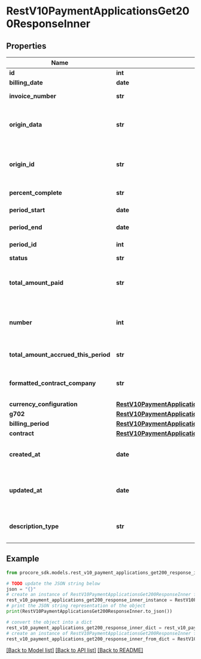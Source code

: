 # RestV10PaymentApplicationsGet200ResponseInner


## Properties

Name | Type | Description | Notes
------------ | ------------- | ------------- | -------------
**id** | **int** | ID | [optional] 
**billing_date** | **date** | Billing date | [optional] 
**invoice_number** | **str** | Invoice number | [optional] 
**origin_data** | **str** | Payment Application (Owner Invoice) third party data | [optional] 
**origin_id** | **str** | Payment Application (Owner Invoice) third party ID | [optional] 
**percent_complete** | **str** | Percent complete | [optional] 
**period_start** | **date** | Period start date | [optional] 
**period_end** | **date** | Period end date | [optional] 
**period_id** | **int** | Billing Period Identifier | [optional] 
**status** | **str** | Status | [optional] 
**total_amount_paid** | **str** | Total amount of Payments made to the Payment Application | [optional] 
**number** | **int** | Payment Application (Owner Invoice) number | [optional] 
**total_amount_accrued_this_period** | **str** | Gross amount of the Invoice. | [optional] 
**formatted_contract_company** | **str** | Name of the Owner/Client of the Invoice. | [optional] 
**currency_configuration** | [**RestV10PaymentApplicationsGet200ResponseInnerAllOfCurrencyConfiguration**](RestV10PaymentApplicationsGet200ResponseInnerAllOfCurrencyConfiguration.md) |  | [optional] 
**g702** | [**RestV10PaymentApplicationsGet200ResponseInnerAllOfG702**](RestV10PaymentApplicationsGet200ResponseInnerAllOfG702.md) |  | [optional] 
**billing_period** | [**RestV10PaymentApplicationsGet200ResponseInnerAllOfBillingPeriod**](RestV10PaymentApplicationsGet200ResponseInnerAllOfBillingPeriod.md) |  | [optional] 
**contract** | [**RestV10PaymentApplicationsGet200ResponseInnerAllOfContract**](RestV10PaymentApplicationsGet200ResponseInnerAllOfContract.md) |  | [optional] 
**created_at** | **date** | When the payment application was created | [optional] 
**updated_at** | **date** | When the payment application was last updated | [optional] 
**description_type** | **str** | Description type to be shown for line items | [optional] [default to 'automatic']

## Example

```python
from procore_sdk.models.rest_v10_payment_applications_get200_response_inner import RestV10PaymentApplicationsGet200ResponseInner

# TODO update the JSON string below
json = "{}"
# create an instance of RestV10PaymentApplicationsGet200ResponseInner from a JSON string
rest_v10_payment_applications_get200_response_inner_instance = RestV10PaymentApplicationsGet200ResponseInner.from_json(json)
# print the JSON string representation of the object
print(RestV10PaymentApplicationsGet200ResponseInner.to_json())

# convert the object into a dict
rest_v10_payment_applications_get200_response_inner_dict = rest_v10_payment_applications_get200_response_inner_instance.to_dict()
# create an instance of RestV10PaymentApplicationsGet200ResponseInner from a dict
rest_v10_payment_applications_get200_response_inner_from_dict = RestV10PaymentApplicationsGet200ResponseInner.from_dict(rest_v10_payment_applications_get200_response_inner_dict)
```
[[Back to Model list]](../README.md#documentation-for-models) [[Back to API list]](../README.md#documentation-for-api-endpoints) [[Back to README]](../README.md)


